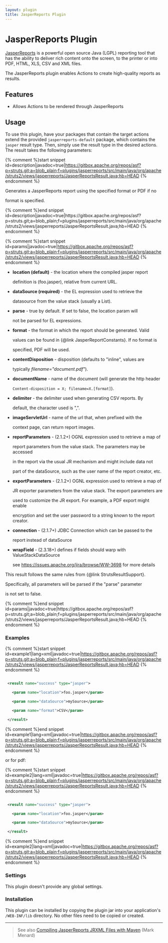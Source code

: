 ```yaml
---
layout: plugin
title: JasperReports Plugin
---
```


# JasperReports Plugin

[JasperReports](http://jasperforge.org/sf/projects/jasperreports) is a powerful open source Java (LGPL) reporting tool that has the ability to deliver rich content onto the screen, to the printer or into PDF, HTML, XLS, CSV and XML files.

The JasperReports plugin enables Actions to create high-quality reports as results.

## Features

+ Allows Actions to be rendered through JasperReports

## Usage

To use this plugin, have your packages that contain the target actions extend the provided `jasperreports-default` package, which contains the `jasper` result type.  Then, simply use the result type in the desired actions.  The result takes the following parameters:

{% comment %}start snippet id=description|javadoc=true|https://gitbox.apache.org/repos/asf?p=struts.git;a=blob_plain;f=plugins/jasperreports/src/main/java/org/apache/struts2/views/jasperreports/JasperReportsResult.java;hb=HEAD  {% endcomment %}
<p> <p>
 Generates a JasperReports report using the specified format or PDF if no
 format is specified.
 </p></p>
{% comment %}end snippet id=description|javadoc=true|https://gitbox.apache.org/repos/asf?p=struts.git;a=blob_plain;f=plugins/jasperreports/src/main/java/org/apache/struts2/views/jasperreports/JasperReportsResult.java;hb=HEAD  {% endcomment %}

{% comment %}start snippet id=params|javadoc=true|https://gitbox.apache.org/repos/asf?p=struts.git;a=blob_plain;f=plugins/jasperreports/src/main/java/org/apache/struts2/views/jasperreports/JasperReportsResult.java;hb=HEAD  {% endcomment %}
<p>
 <ul>

 <li><b>location (default)</b> - the location where the compiled jasper report
 definition is (foo.jasper), relative from current URL.</li>
 <li><b>dataSource (required)</b> - the EL expression used to retrieve the
 datasource from the value stack (usually a List).</li>
 <li><b>parse</b> - true by default. If set to false, the location param will
 not be parsed for EL expressions.</li>
 <li><b>format</b> - the format in which the report should be generated. Valid
 values can be found in {@link JasperReportConstants}. If no format is
 specified, PDF will be used.</li>
 <li><b>contentDisposition</b> - disposition (defaults to "inline", values are
 typically <i>filename="document.pdf"</i>).</li>
 <li><b>documentName</b> - name of the document (will generate the http header
 <code>Content-disposition = X; filename=X.[format]</code>).</li>
 <li><b>delimiter</b> - the delimiter used when generating CSV reports. By
 default, the character used is ",".</li>
 <li><b>imageServletUrl</b> - name of the url that, when prefixed with the
 context page, can return report images.</li>
 <li>
 <b>reportParameters</b> - (2.1.2+) OGNL expression used to retrieve a map of
 report parameters from the value stack. The parameters may be accessed
 in the report via the usual JR mechanism and might include data not
 part of the dataSource, such as the user name of the report creator, etc.
 </li>
 <li>
 <b>exportParameters</b> - (2.1.2+) OGNL expression used to retrieve a map of
 JR exporter parameters from the value stack. The export parameters are
 used to customize the JR export. For example, a PDF export might enable
 encryption and set the user password to a string known to the report creator.
 </li>
 <li>
 <b>connection</b> - (2.1.7+) JDBC Connection which can be passed to the
 report instead of dataSource
 </li>
 <li><b>wrapField</b> - (2.3.18+) defines if fields should warp with ValueStackDataSource
 see https://issues.apache.org/jira/browse/WW-3698 for more details
 </li>
 </ul>
 <p>
 This result follows the same rules from {@link StrutsResultSupport}.
 Specifically, all parameters will be parsed if the "parse" parameter
 is not set to false.
 </p></p>
{% comment %}end snippet id=params|javadoc=true|https://gitbox.apache.org/repos/asf?p=struts.git;a=blob_plain;f=plugins/jasperreports/src/main/java/org/apache/struts2/views/jasperreports/JasperReportsResult.java;hb=HEAD  {% endcomment %}

### Examples

{% comment %}start snippet id=example1|lang=xml|javadoc=true|https://gitbox.apache.org/repos/asf?p=struts.git;a=blob_plain;f=plugins/jasperreports/src/main/java/org/apache/struts2/views/jasperreports/JasperReportsResult.java;hb=HEAD  {% endcomment %}

```xml
 <result name="success" type="jasper">
   <param name="location">foo.jasper</param>
   <param name="dataSource">mySource</param>
   <param name="format">CSV</param>
 </result>
```

{% comment %}end snippet id=example1|lang=xml|javadoc=true|https://gitbox.apache.org/repos/asf?p=struts.git;a=blob_plain;f=plugins/jasperreports/src/main/java/org/apache/struts2/views/jasperreports/JasperReportsResult.java;hb=HEAD  {% endcomment %}

or for pdf:

{% comment %}start snippet id=example2|lang=xml|javadoc=true|https://gitbox.apache.org/repos/asf?p=struts.git;a=blob_plain;f=plugins/jasperreports/src/main/java/org/apache/struts2/views/jasperreports/JasperReportsResult.java;hb=HEAD  {% endcomment %}

```xml
 <result name="success" type="jasper">
   <param name="location">foo.jasper</param>
   <param name="dataSource">mySource</param>
 </result>
```

{% comment %}end snippet id=example2|lang=xml|javadoc=true|https://gitbox.apache.org/repos/asf?p=struts.git;a=blob_plain;f=plugins/jasperreports/src/main/java/org/apache/struts2/views/jasperreports/JasperReportsResult.java;hb=HEAD  {% endcomment %}

### Settings

This plugin doesn't provide any global settings.

### Installation

This plugin can be installed by copying the plugin jar into your application's `/WEB-INF/lib` directory.  No other files need to be copied or created.

---

> See also [Compiling JasperReports JRXML Files with Maven](http://www.vitarara.org/cms/node/131http://www.vitarara.org/cms/node/131) (Mark Menard)
